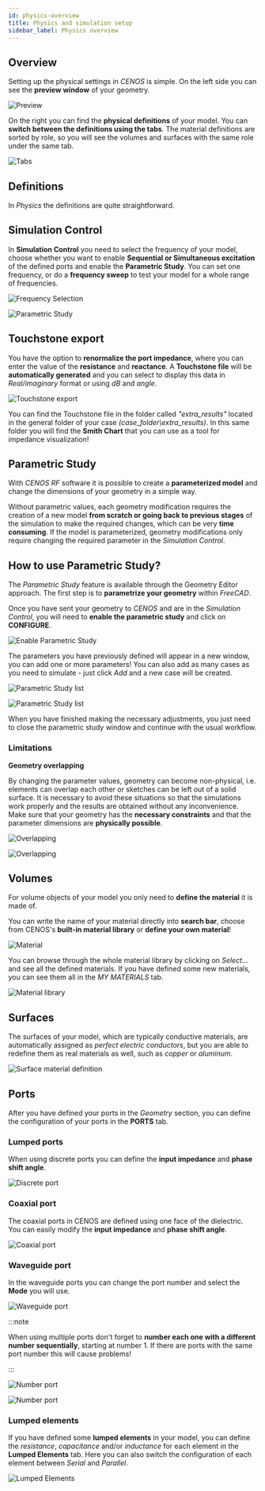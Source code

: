 ```yaml
---
id: physics-overview
title: Physics and simulation setup
sidebar_label: Physics overview
---
```


## Overview

Setting up the physical settings in *CENOS* is simple. On the left side you can see the **preview window** of your geometry.

<p align="center">

![Preview](assets/physics/1.png)

</p>

On the right you can find the **physical definitions** of your model. You can **switch between the definitions using the tabs**. The material definitions are sorted by role, so you will see the volumes and surfaces with the same role under the same tab.

<p align="center">

![Tabs](assets/physics/2.png)

</p>

## Definitions

In *Physics* the definitions are quite straightforward.

## Simulation Control

In **Simulation Control** you need to select the frequency of your model, choose whether you want to enable **Sequential or Simultaneous excitation** of the defined ports and enable the **Parametric Study**. You can set one frequency, or do a **frequency sweep** to test your model for a whole range of frequencies.

<p align="center">

![Frequency Selection](assets/physics/3.png)

</p>

<p align="center">

![Parametric Study](assets/physics/9.png)

</p>

## Touchstone export
You have the option to **renormalize the port impedance**, where you can enter the value of the **resistance** and **reactance**. A **Touchstone file** will be **automatically generated** and you can select to display this data in _Real/imaginary_ format or using _dB_ and _angle_.  

<p align="center">

![Touchstone export](assets/physics/20.png)

</p>

You can find the Touchstone file in the folder called _"extra_results"_ located in the general folder of your case  _(case_folder\extra_results)_.
In this same folder you will find the **Smith Chart** that you can use as a tool for impedance visualization!

## Parametric Study
With _CENOS RF_ software it is possible to create a **parameterized model** and change the dimensions of your geometry in a simple way.

Without parametric values, each geometry modification requires the creation of a new model **from scratch or going back to previous stages** of the simulation to make the required changes, which can be very **time consuming**. If the model is parameterized, geometry modifications only require changing the required parameter in the _Simulation Control_.

## How to use Parametric Study?

The _Parametric Study_ feature is available through the Geometry Editor approach. The first step is to **parametrize your geometry** within _FreeCAD_.

Once you have sent your geometry to _CENOS_ and are in the _Simulation Control_, you will need to **enable the parametric study** and click on **CONFIGURE**. 

<p align="center">

![Enable Parametric Study](assets/physics/11.png)

</p>

The parameters you have previously defined will appear in a new window, you can add one or more parameters! You can also add as many cases as you need to simulate - just click _Add_ and a new case will be created. 

<p align="center">

![Parametric Study list](assets/physics/12.png)

</p>

<p align="center">

![Parametric Study list](assets/physics/13.png)

</p>

When you have finished making the necessary adjustments, you just need to close the parametric study window and continue with the usual workflow.

### Limitations

**Geometry overlapping**

By changing the parameter values, geometry can become non-physical, i.e. elements can overlap each other or sketches can be left out of a solid surface. It is necessary to avoid these situations so that the simulations work properly and the results are obtained without any inconvenience. Make sure that your geometry has the **necessary constraints** and that the parameter dimensions are **physically possible**. 

<p align="center">

![Overlapping](assets/physics/14.png)

</p>

<p align="center">

![Overlapping](assets/physics/15.png)

</p>

## Volumes

For volume objects of your model you only need to **define the material** it is made of.

You can write the name of your material directly into **search bar**, choose from CENOS's **built-in material library** or **define your own material**!

<p align="center">

![Material](assets/physics/4.png)

</p>

You can browse through the whole material library by clicking on *Select...* and see all the defined materials. If you have defined some new materials, you can see them all in the *MY MATERIALS* tab.

<p align="center">

![Material library](assets/physics/10.png)

</p>


## Surfaces

The surfaces of your model, which are typically conductive materials, are automatically assigned as *perfect electric conductors*, but you are able to redefine them as real materials as well, such as *copper* or *aluminum*.

<p align="center">

![Surface material definition](assets/physics/6.png)

</p>


## Ports

After you have defined your ports in the *Geometry* section, you can define the configuration of your ports in the **PORTS** tab.

### Lumped ports

When using discrete ports you can define the **input impedance** and **phase shift angle**.

<p align="center">

![Discrete port](assets/physics/7.png)

</p>

### Coaxial port

The coaxial ports in CENOS are defined using one face of the dielectric. You can easily modify the **input impedance** and **phase shift angle**.

<p align="center">

![Coaxial port](assets/physics/16.png)

</p>

### Waveguide port

In the waveguide ports you can change the port number and select the **Mode** you will use.

<p align="center">

![Waveguide port](assets/physics/17.png)

</p>

:::note

When using multiple ports don't forget to **number each one with a different number sequentially**, starting at number 1. If there are ports with the same port number this will cause problems! 

:::

<p align="center">

![Number port](assets/physics/18.png)

</p>

<p align="center">

![Number port](assets/physics/19.png)

</p>

### Lumped elements

If you have defined some **lumped elements** in your model, you can define the *resistance*, *capacitance* and/or *inductance* for each element in the **Lumped Elements** tab. Here you can also switch the configuration of each element between *Serial* and *Parallel*.

<p align="center">

![Lumped Elements](assets/physics/8.png)

</p>
